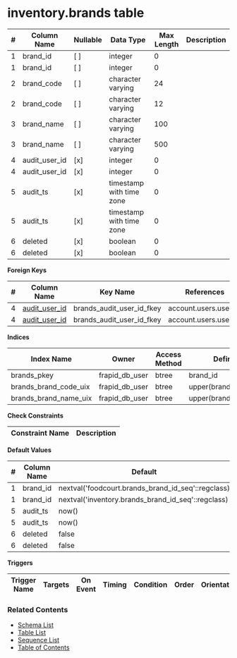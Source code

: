 # inventory.brands table



| # | Column Name | Nullable | Data Type | Max Length | Description |
| --- | --- | --- | --- | --- | --- |
| 1 | brand_id | [ ] | integer | 0 |  |
| 1 | brand_id | [ ] | integer | 0 |  |
| 2 | brand_code | [ ] | character varying | 24 |  |
| 2 | brand_code | [ ] | character varying | 12 |  |
| 3 | brand_name | [ ] | character varying | 100 |  |
| 3 | brand_name | [ ] | character varying | 500 |  |
| 4 | audit_user_id | [x] | integer | 0 |  |
| 4 | audit_user_id | [x] | integer | 0 |  |
| 5 | audit_ts | [x] | timestamp with time zone | 0 |  |
| 5 | audit_ts | [x] | timestamp with time zone | 0 |  |
| 6 | deleted | [x] | boolean | 0 |  |
| 6 | deleted | [x] | boolean | 0 |  |



**Foreign Keys**

| # | Column Name | Key Name | References |
| --- | --- | --- | --- |
| 4 | [audit_user_id](../account/users.md) | brands_audit_user_id_fkey | account.users.user_id |
| 4 | [audit_user_id](../account/users.md) | brands_audit_user_id_fkey | account.users.user_id |



**Indices**

| Index Name | Owner | Access Method | Definition | Description |
| --- | --- | --- | --- | --- |
| brands_pkey | frapid_db_user | btree | brand_id |  |
| brands_brand_code_uix | frapid_db_user | btree | upper(brand_code::text) |  |
| brands_brand_name_uix | frapid_db_user | btree | upper(brand_name::text) |  |



**Check Constraints**

| Constraint Name | Description |
| --- | --- |



**Default Values**

| # | Column Name | Default |
| --- | --- | --- |
| 1 | brand_id | nextval('foodcourt.brands_brand_id_seq'::regclass) |
| 1 | brand_id | nextval('inventory.brands_brand_id_seq'::regclass) |
| 5 | audit_ts | now() |
| 5 | audit_ts | now() |
| 6 | deleted | false |
| 6 | deleted | false |


**Triggers**

| Trigger Name | Targets | On Event | Timing | Condition | Order | Orientation | Description |
| --- | --- | --- | --- | --- | --- | --- | --- |


### Related Contents
* [Schema List](../../schemas.md)
* [Table List](../../tables.md)
* [Sequence List](../../sequences.md)
* [Table of Contents](../../README.md)
